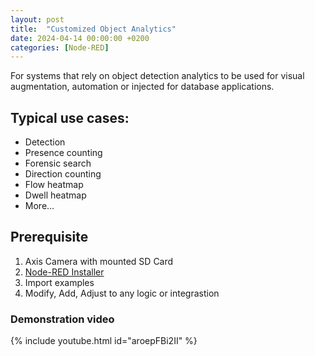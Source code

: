 ```yaml
---
layout: post
title:  "Customized Object Analytics"
date: 2024-04-14 00:00:00 +0200
categories: [Node-RED]
---
```


For systems that rely on object detection analytics to be used for visual augmentation, automation or injected for database applications.

## Typical use cases:
* Detection
* Presence counting
* Forensic search
* Direction counting
* Flow heatmap
* Dwell heatmap
* More...

## Prerequisite 
1. Axis Camera with mounted SD Card
2. [Node-RED Installer](https://pandosme.github.io/acap/node-red/2023/09/12/nodered-acap.html)
3. Import examples
4. Modify, Add, Adjust to any logic or integrastion

### Demonstration video
{% include youtube.html id="aroepFBi2II" %}
